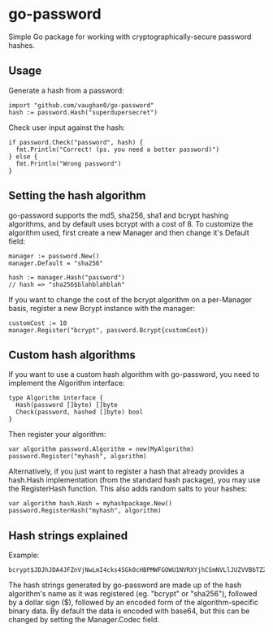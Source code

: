 go-password
===========

Simple Go package for working with cryptographically-secure password hashes.

Usage
-----

Generate a hash from a password:

    import "github.com/vaughan0/go-password"
    hash := password.Hash("superdupersecret")

Check user input against the hash:

    if password.Check("password", hash) {
      fmt.Println("Correct! (ps. you need a better password)")
    } else {
      fmt.Println("Wrong password")
    }

Setting the hash algorithm
--------------------------

go-password supports the md5, sha256, sha1 and bcrypt hashing algorithms, and
by default uses bcrypt with a cost of 8. To customize the algorithm used, first create
a new Manager and then change it's Default field:

    manager := password.New()
    manager.Default = "sha256"

    hash := manager.Hash("password")
    // hash => "sha256$blahblahblah"

If you want to change the cost of the bcrypt algorithm on a per-Manager basis,
register a new Bcrypt instance with the manager:

    customCost := 10
    manager.Register("bcrypt", password.Bcrypt{customCost})

Custom hash algorithms
----------------------

If you want to use a custom hash algorithm with go-password, you need to
implement the Algorithm interface:

    type Algorithm interface {
      Hash(password []byte) []byte
      Check(password, hashed []byte) bool
    }

Then register your algorithm:

    var algorithm password.Algorithm = new(MyAlgorithm)
    password.Register("myhash", algorithm)

Alternatively, if you just want to register a hash that already provides a
hash.Hash implementation (from the standard hash package), you may use the
RegisterHash function. This also adds random salts to your hashes:

    var algorithm hash.Hash = myhashpackage.New()
    password.RegisterHash("myhash", algorithm)

Hash strings explained
----------------------

Example:

    bcrypt$JDJhJDA4JFZnVjNwLmI4cks4SGk0cHBPMWFGOWU1NVRXYjhCSmNVLlJUZVVBbTZZN0FLOEZnY2IwR0NL

The hash strings generated by go-password are made up of the hash algorithm's
name as it was registered (eg. "bcrypt" or "sha256"), followed by a dollar sign
($), followed by an encoded form of the algorithm-specific binary data. By
default the data is encoded with base64, but this can be changed by setting the
Manager.Codec field.
